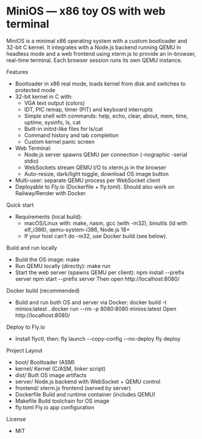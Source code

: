 # MiniOS — x86 toy OS with web terminal

MiniOS is a minimal x86 operating system with a custom bootloader and 32-bit C kernel. It integrates with a Node.js backend running QEMU in headless mode and a web frontend using xterm.js to provide an in-browser, real-time terminal. Each browser session runs its own QEMU instance.

Features
- Bootloader in x86 real mode, loads kernel from disk and switches to protected mode
- 32-bit kernel in C with:
  - VGA text output (colors)
  - IDT, PIC remap, timer (PIT) and keyboard interrupts
  - Simple shell with commands: help, echo, clear, about, mem, time, uptime, sysinfo, ls, cat
  - Built-in initrd-like files for ls/cat
  - Command history and tab completion
  - Custom kernel panic screen
- Web Terminal:
  - Node.js server spawns QEMU per connection (-nographic -serial stdio)
  - WebSockets stream QEMU I/O to xterm.js in the browser
  - Auto-resize, dark/light toggle, download OS image button
- Multi-user: separate QEMU process per WebSocket client
- Deployable to Fly.io (Dockerfile + fly.toml). Should also work on Railway/Render with Docker.

Quick start
- Requirements (local build):
  - macOS/Linux with: make, nasm, gcc (with -m32), binutils (ld with elf_i386), qemu-system-i386, Node.js 18+
  - If your host can’t do -m32, use Docker build (see below).

Build and run locally
- Build the OS image:
  make
- Run QEMU locally (directly):
  make run
- Start the web server (spawns QEMU per client):
  npm install --prefix server
  npm start --prefix server
  Then open http://localhost:8080/

Docker build (recommended)
- Build and run both OS and server via Docker:
  docker build -t minios:latest .
  docker run --rm -p 8080:8080 minios:latest
  Open http://localhost:8080/

Deploy to Fly.io
- Install flyctl, then:
  fly launch --copy-config --no-deploy
  fly deploy

Project Layout
- boot/        Bootloader (ASM)
- kernel/      Kernel (C/ASM, linker script)
- dist/        Built OS image artifacts
- server/      Node.js backend with WebSocket + QEMU control
- frontend/    xterm.js frontend (served by server)
- Dockerfile   Build and runtime container (includes QEMU)
- Makefile     Build toolchain for OS image
- fly.toml     Fly.io app configuration

License
- MIT

